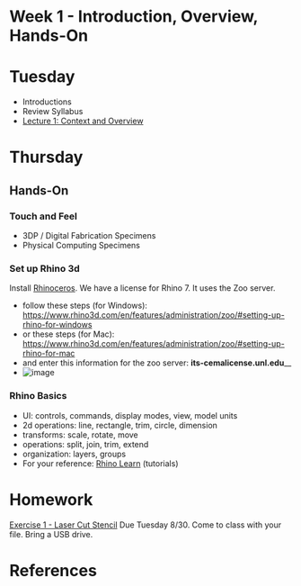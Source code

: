 # Week 1 - Introduction, Overview, Hands-On

# Tuesday
- Introductions
- Review Syllabus
- [Lecture 1: Context and Overview](https://docs.google.com/presentation/d/1rdQ6GW55rUbtzcVgvRdJd38HRzeoCYWv9SFrszI7yak/edit?usp=sharing)

# Thursday

## Hands-On
### Touch and Feel
  - 3DP / Digital Fabrication Specimens
  - Physical Computing Specimens
### Set up Rhino 3d

Install [Rhinoceros](https://www.rhino3d.com/). We have a license for Rhino 7. It uses the Zoo server.
  - follow these steps (for Windows): https://www.rhino3d.com/en/features/administration/zoo/#setting-up-rhino-for-windows
  - or these steps (for Mac): https://www.rhino3d.com/en/features/administration/zoo/#setting-up-rhino-for-mac
  - and enter this information for the zoo server: **its-cemalicense.unl.edu**__
  - ![image](https://user-images.githubusercontent.com/1598545/186644741-11696636-c79e-4d3c-8044-84b81838b571.png)

### Rhino Basics
  - UI: controls, commands, display modes, view, model units
  - 2d operations: line, rectangle, trim, circle, dimension
  - transforms: scale, rotate, move
  - operations: split, join, trim, extend
  - organization: layers, groups
- For your reference: [Rhino Learn](https://www.rhino3d.com/learn/?keyword=kind:%20rhino_win) (tutorials)

# Homework
[Exercise 1 - Laser Cut Stencil](../exercises/ex1.md)
Due Tuesday 8/30. Come to class with your file. Bring a USB drive.

# References

